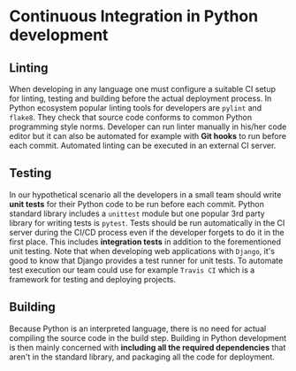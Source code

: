 # Continuous Integration in Python development

## Linting

When developing in any language one must configure a suitable CI setup for linting, testing and building before the actual deployment process. In Python ecosystem popular linting tools for developers are `pylint` and `flake8`. They check that source code conforms to common Python programming style norms. Developer can run linter manually in his/her code editor but it can also be automated for example with **Git hooks** to run before each commit. Automated linting can be executed in an external CI server.

## Testing

In our hypothetical scenario all the developers in a small team should write **unit tests** for their Python code to be run before each commit. Python standard library includes a `unittest` module but one popular 3rd party library for writing tests is `pytest`. Tests should be run automatically in the CI server during the CI/CD process even if the developer forgets to do it in the first place. This includes **integration tests** in addition to the forementioned unit testing. Note that when developing web applications with `Django`, it's good to know that Django provides a test runner for unit tests. To automate test execution our team could use for example `Travis CI` which is a framework for testing and deploying projects.

## Building

Because Python is an interpreted language, there is no need for actual compiling the source code in the build step. Building in Python development is then mainly concerned with **including all the required dependencies** that aren't in the standard library, and packaging all the code for deployment.
